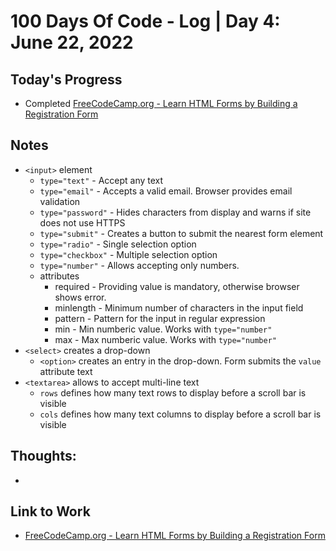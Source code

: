 # 100 Days Of Code - Log | Day 4: June 22, 2022

## Today's Progress

* Completed [FreeCodeCamp.org - Learn HTML Forms by Building a Registration Form][1]

## Notes

* `<input>` element
    * `type="text"` - Accept any text
    * `type="email"` - Accepts a valid email. Browser provides email validation
    * `type="password"` - Hides characters from display and warns if site does not use HTTPS
    * `type="submit"` - Creates a button to submit the nearest form element
    * `type="radio"` - Single selection option
    * `type="checkbox"` - Multiple selection option
    * `type="number"` - Allows accepting only numbers.
    * attributes
        * required - Providing value is mandatory, otherwise browser shows error.
        * minlength - Minimum number of characters in the input field
        * pattern - Pattern for the input in regular expression
        * min - Min numberic value. Works with `type="number"`
        * max - Max numberic value. Works with `type="number"`
* `<select>` creates a drop-down
    * `<option>` creates an entry in the drop-down. Form submits the `value` attribute text
* `<textarea>` allows to accept multi-line text
    * `rows` defines how many text rows to display before a scroll bar is visible
    * `cols` defines how many text columns to display before a scroll bar is visible

## Thoughts:

*

## Link to Work

* [FreeCodeCamp.org - Learn HTML Forms by Building a Registration Form][1]



  [1]: https://www.freecodecamp.org/learn/2022/responsive-web-design/learn-html-forms-by-building-a-registration-form/
